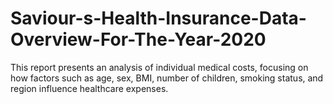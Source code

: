# Saviour-s-Health-Insurance-Data-Overview-For-The-Year-2020
This report presents an analysis of individual medical costs, focusing on how factors such as age, sex, BMI, number of children, smoking status, and region influence healthcare expenses.
